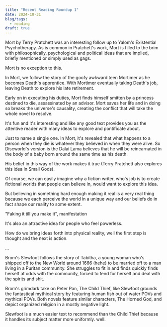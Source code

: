 ```yaml
---
title: "Recent Reading Roundup 1"
date: 2024-10-31
blog/tags:
  - reading
draft: true
---
```


Mort by Terry Pratchett was an interesting follow up to Yalom's Existential Psychotherapy. As is common in Pratchett's work, Mort is filled to the brim with philosophically, psychological and political ideas that are implied,  briefly mentioned or simply used as gags.

Mort is no exception to this. 

In Mort, we follow the story of the goofy awkward teen Mortimer as he becomes Death's apprentice. With Mortimer eventually taking Death's job, leaving Death to explore his late retirement.

Early on in executing his duties, Mort finds himself smitten by a princess destined to die, assassinated by an advisor. Mort saves her life and in doing so breaks the universe's causality, creating the conflict that will take the whole novel to resolve.

It's fun and it's interesting and like any good text provides you as the attentive reader with many ideas to explore and pontificate about.

Just to name a single one. In Mort, it's revealed that what happens to a person when they die is whatever they believed in when they were alive.  So Discworld's version is the Dalai Lama believes that he will be reincarnated in the body of a baby born around the same time as his death. 

His belief in this way of the work makes it true (Terry Pratchett also explores this idea in Small Gods).

Of course, we can easily imagine why a fiction writer, who's job is to create fictional worlds that people can believe in,  would want to explore this idea.

But believing in something hard enough making it real is a very real thing because we each perceive the world in a unique way and our beliefs do in fact shape our reality to some extent.

"Faking it till you make it", manifestation


It's also an attractive idea for people who feel powerless.

How do we bring ideas forth into physical reality, well the first step is thought and the next is action.


...

Brom's Slewfoot follows the story of Tabitha, a young woman who's shipped off to the New World around 1666 (hehe) to be married off to a man living in a Puritan community. She struggles to fit in and finds quickly finds herself at odds with the community, forced to fend for herself and deal with the spirits and shit.

Brom's grimdark take on Peter Pan, The Child Thief, like Slewfoot grounds the fantastical mythical story by featuring human fish out of water POVs and mythical POVs. Both novels feature similar characters,  The Horned God, and depict organized religion in a mostly negative light. 

Slewfoot is a much easier text to recommend than the Child Thief because it handles its subject matter more uniformly. well.
